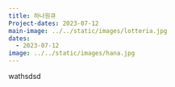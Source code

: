 ```yaml
---
title: 하나원큐
Project-dates: 2023-07-12
main-image: ../../static/images/lotteria.jpg
dates:
  - 2023-07-12
image: ../../static/images/hana.jpg
---
```



w﻿athsdsd